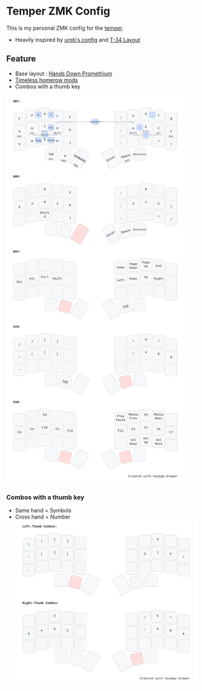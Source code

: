 # Temper ZMK Config

This is my personal ZMK config for the [temper](https://github.com/raeedcho/temper).

- Heavily inspired by [urob's config](https://github.com/urob/zmk-config) and [T-34 Layout](https://www.jonashietala.se/blog/2021/06/03/the-t-34-keyboard-layout/)

## Feature

- Base layout : [Hands Down Promethium](https://cyanophage.github.io/#handsdown-promethium)
- [Timeless homerow mods](https://github.com/urob/zmk-config#timeless-homerow-mods)
- Combos with a thumb key

![Temper Keymap](./keymap.svg)

### Combos with a thumb key

- Same hand  = Symbols
- Cross hand = Number
![Temper Keymap](./combos.svg)
